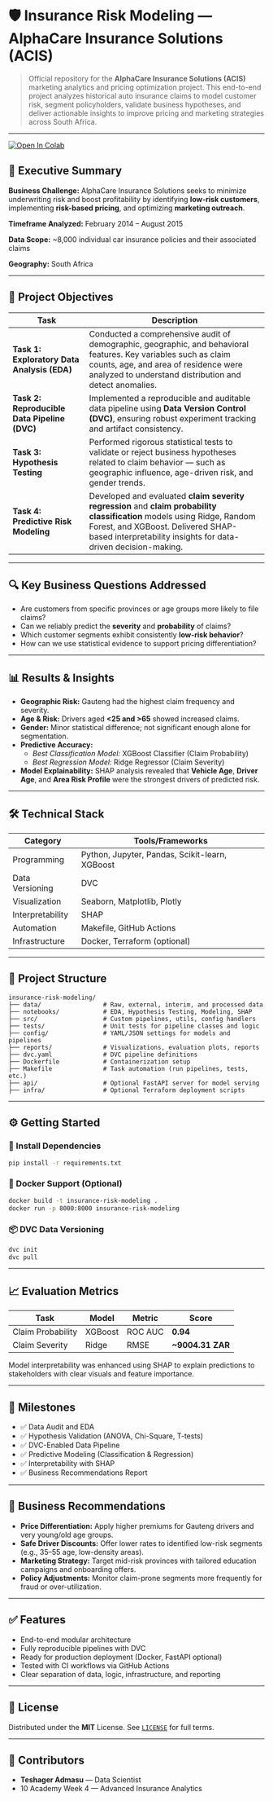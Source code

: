 # 🛡️ Insurance Risk Modeling — AlphaCare Insurance Solutions (ACIS)

> Official repository for the **AlphaCare Insurance Solutions (ACIS)** marketing analytics and pricing optimization project. This end-to-end project analyzes historical auto insurance claims to model customer risk, segment policyholders, validate business hypotheses, and deliver actionable insights to improve pricing and marketing strategies across South Africa.

---
[![Open In Colab](https://colab.research.google.com/assets/colab-badge.svg)](https://colab.research.google.com/github/Teshager21/insurance-risk-modeling/blob/feedback/notebooks/modeling/insurance_modeling.ipynb)


## 🚀 Executive Summary

**Business Challenge:**
AlphaCare Insurance Solutions seeks to minimize underwriting risk and boost profitability by identifying **low-risk customers**, implementing **risk-based pricing**, and optimizing **marketing outreach**.

**Timeframe Analyzed:**
February 2014 – August 2015

**Data Scope:**
~8,000 individual car insurance policies and their associated claims

**Geography:**
South Africa

---

## 🎯 Project Objectives

| Task | Description |
|------|-------------|
| **Task 1: Exploratory Data Analysis (EDA)** | Conducted a comprehensive audit of demographic, geographic, and behavioral features. Key variables such as claim counts, age, and area of residence were analyzed to understand distribution and detect anomalies. |
| **Task 2: Reproducible Data Pipeline (DVC)** | Implemented a reproducible and auditable data pipeline using **Data Version Control (DVC)**, ensuring robust experiment tracking and artifact consistency. |
| **Task 3: Hypothesis Testing** | Performed rigorous statistical tests to validate or reject business hypotheses related to claim behavior — such as geographic influence, age-driven risk, and gender trends. |
| **Task 4: Predictive Risk Modeling** | Developed and evaluated **claim severity regression** and **claim probability classification** models using Ridge, Random Forest, and XGBoost. Delivered SHAP-based interpretability insights for data-driven decision-making. |

---

## 🔍 Key Business Questions Addressed

- Are customers from specific provinces or age groups more likely to file claims?
- Can we reliably predict the **severity** and **probability** of claims?
- Which customer segments exhibit consistently **low-risk behavior**?
- How can we use statistical evidence to support pricing differentiation?

---

## 📊 Results & Insights

- **Geographic Risk:** Gauteng had the highest claim frequency and severity.
- **Age & Risk:** Drivers aged **<25 and >65** showed increased claims.
- **Gender:** Minor statistical difference; not significant enough alone for segmentation.
- **Predictive Accuracy:**
  - *Best Classification Model:* XGBoost Classifier (Claim Probability)
  - *Best Regression Model:* Ridge Regressor (Claim Severity)
- **Model Explainability:** SHAP analysis revealed that **Vehicle Age**, **Driver Age**, and **Area Risk Profile** were the strongest drivers of predicted risk.

---

## 🛠️ Technical Stack

| Category | Tools/Frameworks |
|---------|------------------|
| Programming | Python, Jupyter, Pandas, Scikit-learn, XGBoost |
| Data Versioning | DVC |
| Visualization | Seaborn, Matplotlib, Plotly |
| Interpretability | SHAP |
| Automation | Makefile, GitHub Actions |
| Infrastructure | Docker, Terraform (optional) |

---

## 📁 Project Structure

```
insurance-risk-modeling/
├── data/                 # Raw, external, interim, and processed data
├── notebooks/            # EDA, Hypothesis Testing, Modeling, SHAP
├── src/                  # Custom pipelines, utils, config handlers
├── tests/                # Unit tests for pipeline classes and logic
├── config/               # YAML/JSON settings for models and pipelines
├── reports/              # Visualizations, evaluation plots, reports
├── dvc.yaml              # DVC pipeline definitions
├── Dockerfile            # Containerization setup
├── Makefile              # Task automation (run pipelines, tests, etc.)
├── api/                  # Optional FastAPI server for model serving
├── infra/                # Optional Terraform deployment scripts
```

---

## ⚙️ Getting Started

### 🔧 Install Dependencies
```bash
pip install -r requirements.txt
```

### 🐳 Docker Support (Optional)
```bash
docker build -t insurance-risk-modeling .
docker run -p 8000:8000 insurance-risk-modeling
```

### 📦 DVC Data Versioning
```bash
dvc init
dvc pull
```

---

## 📈 Evaluation Metrics

| Task | Model | Metric | Score |
|------|-------|--------|-------|
| Claim Probability | XGBoost | ROC AUC | **0.94** |
| Claim Severity | Ridge | RMSE | **~9004.31 ZAR** |

Model interpretability was enhanced using SHAP to explain predictions to stakeholders with clear visuals and feature importance.

---

## 📌 Milestones

- ✅ Data Audit and EDA
- ✅ Hypothesis Validation (ANOVA, Chi-Square, T-tests)
- ✅ DVC-Enabled Data Pipeline
- ✅ Predictive Modeling (Classification & Regression)
- ✅ Interpretability with SHAP
- ✅ Business Recommendations Report

---

## 📢 Business Recommendations

- **Price Differentiation:** Apply higher premiums for Gauteng drivers and very young/old age groups.
- **Safe Driver Discounts:** Offer lower rates to identified low-risk segments (e.g., 35–55 age, low-density areas).
- **Marketing Strategy:** Target mid-risk provinces with tailored education campaigns and onboarding offers.
- **Policy Adjustments:** Monitor claim-prone segments more frequently for fraud or over-utilization.

---

## ✅ Features

- End-to-end modular architecture
- Fully reproducible pipelines with DVC
- Ready for production deployment (Docker, FastAPI optional)
- Tested with CI workflows via GitHub Actions
- Clear separation of data, logic, infrastructure, and reporting

---

## 📜 License

Distributed under the **MIT** License. See [`LICENSE`](LICENSE) for full terms.

---

## 🤝 Contributors

- **Teshager Admasu** — Data Scientist
- 10 Academy Week 4 — Advanced Insurance Analytics
